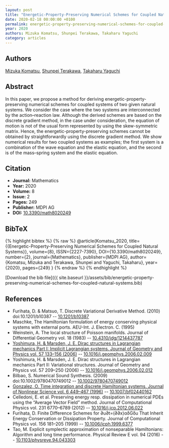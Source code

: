 ```yaml
---
layout: post
title: "Energetic-Property-Preserving Numerical Schemes for Coupled Natural Systems"
date: 2020-02-18 00:00:00 +0100
permalink: energetic-property-preserving-numerical-schemes-for-coupled-natural-systems
year: 2020
authors: Mizuka Komatsu, Shunpei Terakawa, Takaharu Yaguchi
category: articles
---
```

 
## Authors
[Mizuka Komatsu](authors/mizuka-komatsu), [Shunpei Terakawa](authors/shunpei-terakawa), [Takaharu Yaguchi](authors/takaharu-yaguchi)
 
## Abstract
In this paper, we propose a method for deriving energetic-property-preserving numerical schemes for coupled systems of two given natural systems. We consider the case where the two systems are interconnected by the action–reaction law. Although the derived schemes are based on the discrete gradient method, in the case under consideration, the equation of motion is not of the usual form represented by using the skew-symmetric matrix. Hence, the energetic-property-preserving schemes cannot be obtained by straightforwardly using the discrete gradient method. We show numerical results for two coupled systems as examples; the first system is a combination of the wave equation and the elastic equation, and the second is of the mass–spring system and the elastic equation.
 
## Citation
- **Journal:** Mathematics
- **Year:** 2020
- **Volume:** 8
- **Issue:** 2
- **Pages:** 249
- **Publisher:** MDPI AG
- **DOI:** [10.3390/math8020249](https://doi.org/10.3390/math8020249)
 
## BibTeX
{% highlight bibtex %}
{% raw %}
@article{Komatsu_2020,
  title={{Energetic-Property-Preserving Numerical Schemes for Coupled Natural Systems}},
  volume={8},
  ISSN={2227-7390},
  DOI={10.3390/math8020249},
  number={2},
  journal={Mathematics},
  publisher={MDPI AG},
  author={Komatsu, Mizuka and Terakawa, Shunpei and Yaguchi, Takaharu},
  year={2020},
  pages={249}
}
{% endraw %}
{% endhighlight %}
 
[Download the bib file]({{ site.baseurl }}/assets/bib/energetic-property-preserving-numerical-schemes-for-coupled-natural-systems.bib)
 
## References
- Furihata, D. & Matsuo, T. Discrete Variational Derivative Method. (2010) doi:10.1201/b10387 -- [10.1201/b10387](https://doi.org/10.1201/b10387)
- Maschke, The Hamiltonian formulation of energy conserving physical systems with external ports. AEU-Int. J. Electron. C. (1995)
- Weinstein, A. The local structure of Poisson manifolds. Journal of Differential Geometry vol. 18 (1983) -- [10.4310/jdg/1214437787](https://doi.org/10.4310/jdg/1214437787)
- [Yoshimura, H. & Marsden, J. E. Dirac structures in Lagrangian mechanics Part I: Implicit Lagrangian systems. Journal of Geometry and Physics vol. 57 133–156 (2006)](dirac-structures-in-lagrangian-mechanics-part-i-implicit-lagrangian-systems) -- [10.1016/j.geomphys.2006.02.009](https://doi.org/10.1016/j.geomphys.2006.02.009)
- Yoshimura, H. & Marsden, J. E. Dirac structures in Lagrangian mechanics Part II: Variational structures. Journal of Geometry and Physics vol. 57 209–250 (2006) -- [10.1016/j.geomphys.2006.02.012](https://doi.org/10.1016/j.geomphys.2006.02.012)
- Bilbao, S. Numerical Sound Synthesis. (2009) doi:10.1002/9780470749012 -- [10.1002/9780470749012](https://doi.org/10.1002/9780470749012)
- [Gonzalez, O. Time integration and discrete Hamiltonian systems. Journal of Nonlinear Science vol. 6 449–467 (1996)](time-integration-and-discrete-hamiltonian-systems) -- [10.1007/bf02440162](https://doi.org/10.1007/bf02440162)
- Celledoni, E. et al. Preserving energy resp. dissipation in numerical PDEs using the “Average Vector Field” method. Journal of Computational Physics vol. 231 6770–6789 (2012) -- [10.1016/j.jcp.2012.06.022](https://doi.org/10.1016/j.jcp.2012.06.022)
- Furihata, D. Finite Difference Schemes for ∂u∂t=(∂∂x)αδGδu That Inherit Energy Conservation or Dissipation Property. Journal of Computational Physics vol. 156 181–205 (1999) -- [10.1006/jcph.1999.6377](https://doi.org/10.1006/jcph.1999.6377)
- Tao, M. Explicit symplectic approximation of nonseparable Hamiltonians: Algorithm and long time performance. Physical Review E vol. 94 (2016) -- [10.1103/physreve.94.043303](https://doi.org/10.1103/physreve.94.043303)

